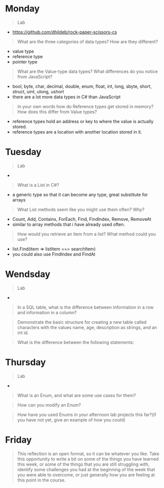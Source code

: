 # Monday
>Lab
- https://github.com/dhildeb/rock-paper-scissors-cs

>What are the three categories of data types? How are they different?
- value type
- reference type
- pointer type

>What are the Value-type data types? What differences do you notice from JavaScript?
- bool, byte, char, decimal, double, enum, float, int, long, sbyte, short, struct, uint, ulong, ushort
- there are a lot more data types in C# than JavaScript

>In your own words how do Reference types get stored in memory? How does this differ from Value types?
- reference types hold an address or key to where the value is actually stored.
- reference types are a location with another location stored in it.

# Tuesday
>Lab
- 

>What is a List in C#?
- a generic type so that it can become any type, great substitute for arrays 

>What List methods seem like you might use them often? Why?
- Count, Add, Contains, ForEach, Find, FindIndex, Remove, RemoveAt
- similar to array methods that i have already used often.

>How would you retrieve an item from a list? What method could you use? 
- list.Find(item => listItem === searchItem)
- you could also use FindIndex and FindAt

# Wendsday
>Lab
- 
>In a SQL table, what is the difference between information in a row and information in a column?

>Demonstrate the basic structure for creating a new table called characters with the values name, age, description as strings, and an int id.

>What is the difference between the following statements:

# Thursday
>Lab
- 

>What is an Enum, and what are some use cases for them?

>How can you modify an Enum?

>How have you used Enums in your afternoon lab projects this far?(if you have not yet, give an example of how you could)

# Friday
>This reflection is an open format, so it can be whatever you like. Take this opportunity to write a bit on some of the things you have learned this week, or some of the things that you are still struggling with, identify some challenges you had at the beginning of the week that you were able to overcome, or just generally how you are feeling at this point in the course.
